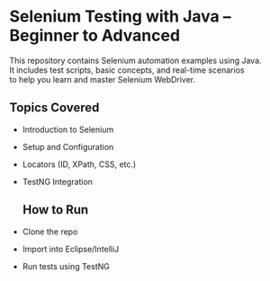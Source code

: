 # Selenium Testing with Java – Beginner to Advanced
This repository contains Selenium automation examples using Java.  
It includes test scripts, basic concepts, and real-time scenarios  
to help you learn and master Selenium WebDriver.

## Topics Covered
- Introduction to Selenium
- Setup and Configuration
- Locators (ID, XPath, CSS, etc.)
- TestNG Integration

  ## How to Run
- Clone the repo
- Import into Eclipse/IntelliJ
- Run tests using TestNG
